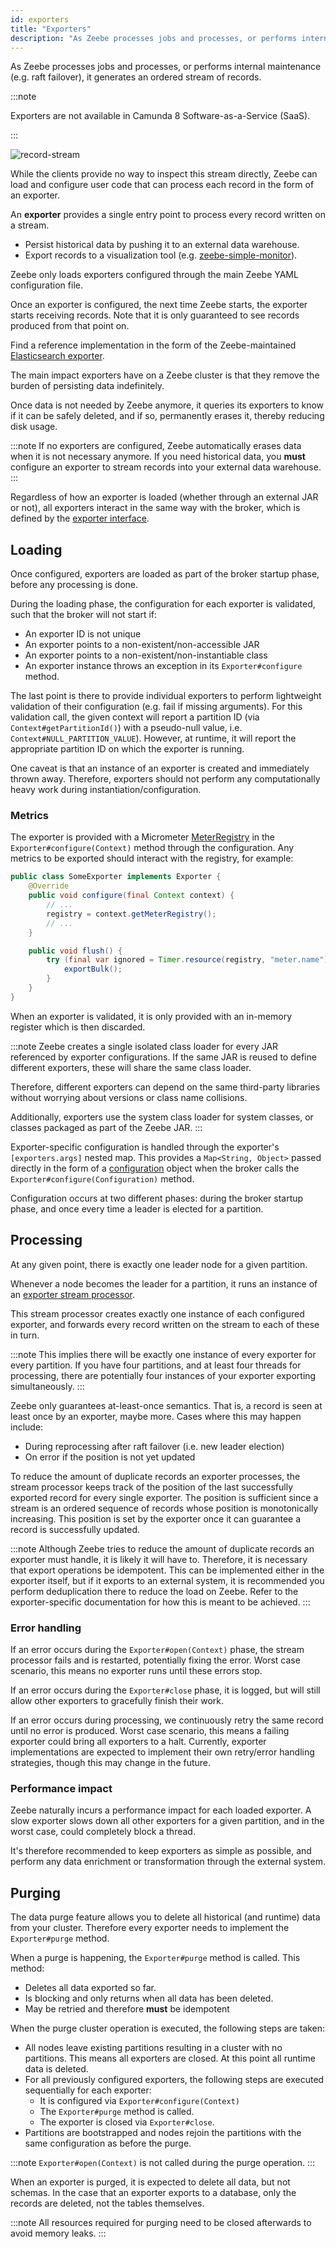```yaml
---
id: exporters
title: "Exporters"
description: "As Zeebe processes jobs and processes, or performs internal maintenance, it generates an ordered stream of records."
---
```


As Zeebe processes jobs and processes, or performs internal maintenance (e.g. raft failover), it generates an ordered stream of records.

:::note

Exporters are not available in Camunda 8 Software-as-a-Service (SaaS).

:::

![record-stream](img/exporters-stream.png)

While the clients provide no way to inspect this stream directly, Zeebe can load
and configure user code that can process each record in the form of an exporter.

An **exporter** provides a single entry point to process every record written on a stream.

- Persist historical data by pushing it to an external data warehouse.
- Export records to a visualization tool (e.g. [zeebe-simple-monitor](https://github.com/camunda-community-hub/zeebe-simple-monitor)).

Zeebe only loads exporters configured through the main Zeebe YAML configuration file.

Once an exporter is configured, the next time Zeebe starts, the exporter
starts receiving records. Note that it is only guaranteed to see records
produced from that point on.

Find a reference implementation in the form of the Zeebe-maintained
[Elasticsearch exporter](https://github.com/camunda/camunda/tree/main/zeebe/exporters/elasticsearch-exporter).

The main impact exporters have on a Zeebe cluster is that they remove the burden
of persisting data indefinitely.

Once data is not needed by Zeebe anymore, it queries its exporters to
know if it can be safely deleted, and if so, permanently erases it, thereby
reducing disk usage.

:::note
If no exporters are configured, Zeebe automatically erases data when it is not necessary anymore. If you need historical data, you **must** configure an exporter to stream records into your external data warehouse.
:::

Regardless of how an exporter is loaded (whether through an external JAR or not),
all exporters interact in the same way with the broker, which is defined by the
[exporter interface](https://github.com/camunda/camunda/blob/main/zeebe/exporter-api/src/main/java/io/camunda/zeebe/exporter/api/Exporter.java).

## Loading

Once configured, exporters are loaded as part of the broker startup phase, before
any processing is done.

During the loading phase, the configuration for each exporter is validated, such that the broker will not start if:

- An exporter ID is not unique
- An exporter points to a non-existent/non-accessible JAR
- An exporter points to a non-existent/non-instantiable class
- An exporter instance throws an exception in its `Exporter#configure` method.

The last point is there to provide individual exporters to perform lightweight
validation of their configuration (e.g. fail if missing arguments). For this validation call, the given context will report a partition ID (via `Context#getPartitionId()`) with a pseudo-null value, i.e. `Context#NULL_PARTITION_VALUE`). However, at runtime, it will report the appropriate partition ID on which the exporter is running.

One caveat is that an instance of an exporter is created and immediately thrown away. Therefore, exporters should not perform any computationally
heavy work during instantiation/configuration.

### Metrics

The exporter is provided with a Micrometer [MeterRegistry](https://docs.micrometer.io/micrometer/reference/concepts/registry.html) in the `Exporter#configure(Context)` method through the configuration. Any metrics to be exported should interact with the registry, for example:

```java
public class SomeExporter implements Exporter {
    @Override
    public void configure(final Context context) {
        // ...
        registry = context.getMeterRegistry();
        // ...
    }

    public void flush() {
        try (final var ignored = Timer.resource(registry, "meter.name")) {
            exportBulk();
        }
    }
}
```

When an exporter is validated, it is only provided with an in-memory register which is then discarded.

:::note
Zeebe creates a single isolated class loader for every JAR referenced by exporter configurations. If the same JAR is reused to define different exporters, these will share the same class loader.

Therefore, different exporters can depend on the same third-party libraries without worrying about versions or class
name collisions.

Additionally, exporters use the system class loader for system classes, or classes packaged as part of the Zeebe JAR.
:::

Exporter-specific configuration is handled through the exporter's `[exporters.args]`
nested map. This provides a `Map<String, Object>` passed directly
in the form of a [configuration](https://github.com/camunda/camunda/tree/main/zeebe/exporter-api/src/main/java/io/camunda/zeebe/exporter/api/context/Configuration.java) object when the broker calls the `Exporter#configure(Configuration)` method.

Configuration occurs at two different phases: during the broker startup phase, and
once every time a leader is elected for a partition.

## Processing

At any given point, there is exactly one leader node for a given partition.

Whenever a node becomes the leader for a partition, it runs an instance of an
[exporter stream processor](https://github.com/camunda/camunda/tree/main/zeebe/broker/src/main/java/io/camunda/zeebe/broker/exporter/stream/ExporterDirector.java).

This stream processor creates exactly one instance of each configured exporter,
and forwards every record written on the stream to each of these in turn.

:::note
This implies there will be exactly one instance of every exporter for every partition. If you have four partitions, and at least four threads for processing, there are potentially four instances of your exporter exporting simultaneously.
:::

Zeebe only guarantees at-least-once semantics. That is, a record is seen at least once by an exporter, maybe more. Cases where this may happen
include:

- During reprocessing after raft failover (i.e. new leader election)
- On error if the position is not yet updated

To reduce the amount of duplicate records an exporter processes, the stream
processor keeps track of the position of the last successfully exported record
for every single exporter. The position is sufficient since a stream is an ordered
sequence of records whose position is monotonically increasing. This position is
set by the exporter once it can guarantee a record is successfully
updated.

:::note
Although Zeebe tries to reduce the amount of duplicate records an exporter must handle, it is likely it will have to. Therefore, it is necessary that export operations be idempotent. This can be implemented either in the exporter itself, but if it exports to an external system, it is recommended you perform deduplication there to reduce the load on Zeebe. Refer to the exporter-specific documentation for how this is meant to be achieved.
:::

### Error handling

If an error occurs during the `Exporter#open(Context)` phase, the stream
processor fails and is restarted, potentially fixing the error. Worst case
scenario, this means no exporter runs until these errors stop.

If an error occurs during the `Exporter#close` phase, it is logged, but will
still allow other exporters to gracefully finish their work.

If an error occurs during processing, we continuously retry the same record until
no error is produced. Worst case scenario, this means a failing exporter could bring
all exporters to a halt. Currently, exporter implementations are expected to
implement their own retry/error handling strategies, though this may change in the
future.

### Performance impact

Zeebe naturally incurs a performance impact for each loaded exporter. A slow
exporter slows down all other exporters for a given partition, and in the
worst case, could completely block a thread.

It's therefore recommended to keep exporters as simple as possible, and perform
any data enrichment or transformation through the external system.

## Purging

The data purge feature allows you to delete all historical (and runtime) data from your cluster. Therefore every
exporter needs to implement the `Exporter#purge` method.

When a purge is happening, the `Exporter#purge` method is called. This method:

- Deletes all data exported so far.
- Is blocking and only returns when all data has been deleted.
- May be retried and therefore **must** be idempotent

When the purge cluster operation is executed, the following steps are taken:

- All nodes leave existing partitions resulting in a cluster with no partitions. This means all exporters are closed.
  At this point all runtime data is deleted.
- For all previously configured exporters, the following steps are executed sequentially for each exporter:
  - It is configured via `Exporter#configure(Context)`
  - The `Exporter#purge` method is called.
  - The exporter is closed via `Exporter#close`.
- Partitions are bootstrapped and nodes rejoin the partitions with the same configuration as before the purge.

:::note `Exporter#open(Context)` is not called during the purge operation. :::

When an exporter is purged, it is expected to delete all data, but not schemas.
In the case that an exporter exports to a database, only the records are deleted, not the tables themselves.

:::note All resources required for purging need to be closed afterwards to avoid memory leaks. :::
